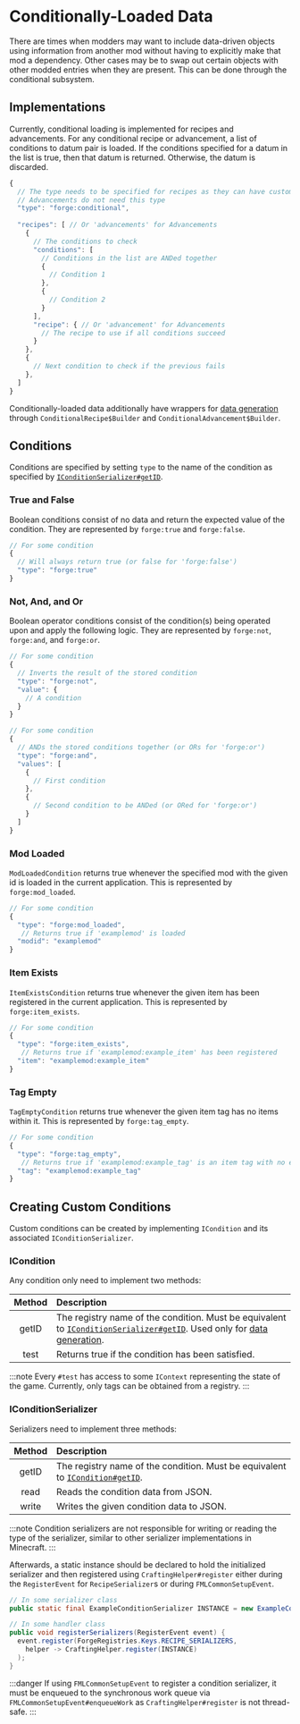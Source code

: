 # Conditionally-Loaded Data

There are times when modders may want to include data-driven objects using information from another mod without having to explicitly make that mod a dependency. Other cases may be to swap out certain objects with other modded entries when they are present. This can be done through the conditional subsystem.

## Implementations

Currently, conditional loading is implemented for recipes and advancements. For any conditional recipe or advancement, a list of conditions to datum pair is loaded. If the conditions specified for a datum in the list is true, then that datum is returned. Otherwise, the datum is discarded.

```js
{
  // The type needs to be specified for recipes as they can have custom serializers
  // Advancements do not need this type
  "type": "forge:conditional",
  
  "recipes": [ // Or 'advancements' for Advancements
    {
      // The conditions to check
      "conditions": [
        // Conditions in the list are ANDed together
        {
          // Condition 1
        },
        {
          // Condition 2
        }
      ],
      "recipe": { // Or 'advancement' for Advancements
        // The recipe to use if all conditions succeed
      }
    },
    {
      // Next condition to check if the previous fails
    },
  ]
}
```

Conditionally-loaded data additionally have wrappers for [data generation][datagen] through `ConditionalRecipe$Builder` and `ConditionalAdvancement$Builder`.

## Conditions

Conditions are specified by setting `type` to the name of the condition as specified by [`IConditionSerializer#getID`][serializer].

### True and False

Boolean conditions consist of no data and return the expected value of the condition. They are represented by `forge:true` and `forge:false`.

```js
// For some condition
{
  // Will always return true (or false for 'forge:false')
  "type": "forge:true"
}
```

### Not, And, and Or

Boolean operator conditions consist of the condition(s) being operated upon and apply the following logic. They are represented by `forge:not`, `forge:and`, and `forge:or`.


```js
// For some condition
{
  // Inverts the result of the stored condition
  "type": "forge:not",
  "value": {
    // A condition
  }
}
```

```js
// For some condition
{
  // ANDs the stored conditions together (or ORs for 'forge:or')
  "type": "forge:and",
  "values": [
    {
      // First condition
    },
    {
      // Second condition to be ANDed (or ORed for 'forge:or')
    }
  ]
}
```

### Mod Loaded

`ModLoadedCondition` returns true whenever the specified mod with the given id is loaded in the current application. This is represented by `forge:mod_loaded`.

```js
// For some condition
{
  "type": "forge:mod_loaded",
   // Returns true if 'examplemod' is loaded
  "modid": "examplemod"
}
```

### Item Exists

`ItemExistsCondition` returns true whenever the given item has been registered in the current application. This is represented by `forge:item_exists`.

```js
// For some condition
{
  "type": "forge:item_exists",
   // Returns true if 'examplemod:example_item' has been registered
  "item": "examplemod:example_item"
}
```

### Tag Empty

`TagEmptyCondition` returns true whenever the given item tag has no items within it. This is represented by `forge:tag_empty`.

```js
// For some condition
{
  "type": "forge:tag_empty",
   // Returns true if 'examplemod:example_tag' is an item tag with no entries
  "tag": "examplemod:example_tag"
}
```

## Creating Custom Conditions

Custom conditions can be created by implementing `ICondition` and its associated `IConditionSerializer`.

### ICondition

Any condition only need to implement two methods:

Method | Description
:---:  | :---
getID  | The registry name of the condition. Must be equivalent to [`IConditionSerializer#getID`][serializer]. Used only for [data generation][datagen].
test   | Returns true if the condition has been satisfied.

:::note
Every `#test` has access to some `IContext` representing the state of the game. Currently, only tags can be obtained from a registry.
:::

### IConditionSerializer

Serializers need to implement three methods:

Method | Description
:---:  | :---
getID  | The registry name of the condition. Must be equivalent to [`ICondition#getID`][condition].
read   | Reads the condition data from JSON.
write  | Writes the given condition data to JSON.

:::note
Condition serializers are not responsible for writing or reading the type of the serializer, similar to other serializer implementations in Minecraft.
:::

Afterwards, a static instance should be declared to hold the initialized serializer and then registered using `CraftingHelper#register` either during the `RegisterEvent` for `RecipeSerializer`s or during `FMLCommonSetupEvent`.

```java
// In some serializer class
public static final ExampleConditionSerializer INSTANCE = new ExampleConditionSerializer();

// In some handler class
public void registerSerializers(RegisterEvent event) {
  event.register(ForgeRegistries.Keys.RECIPE_SERIALIZERS,
    helper -> CraftingHelper.register(INSTANCE)
  );
}
```

:::danger
If using `FMLCommonSetupEvent` to register a condition serializer, it must be enqueued to the synchronous work queue via `FMLCommonSetupEvent#enqueueWork` as `CraftingHelper#register` is not thread-safe.
:::

[datagen]: ../../datagen/server/recipes.md
[serializer]: #iconditionserializer
[condition]: #icondition
